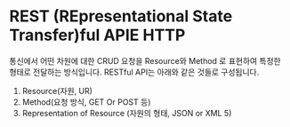 REST (REpresentational State Transfer)ful APIE HTTP
==

통신에서 어떤 차원에 대한 CRUD 요청을 Resource와 Method
로 표현하여 특정한 형태로 전달하는 방식입니다. RESTful API는 아래와 같은 것들로 구성됩니다.
1. Resource(자원, UR)
2. Method(요청 방식, GET Or POST 등)
3. Representation of Resource (자원의 형태, JSON or
XML 5)